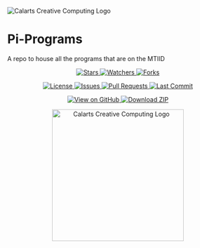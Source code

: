 ![Calarts Creative Computing Logo](https://i.imgur.com/235dOcD.png)
# Pi-Programs
A repo to house all the programs that are on the MTIID

<p align="center">
  <a href="https://github.com/Calarts-Creative-Computing/Pi-Programs/stargazers">
    <img src="https://img.shields.io/github/stars/Calarts-Creative-Computing/Pi-Programs?style=social" alt="Stars">
  </a>
  <a href="https://github.com/Calarts-Creative-Computing/Pi-Programs/watchers">
    <img src="https://img.shields.io/github/watchers/Calarts-Creative-Computing/Pi-Programs?style=social" alt="Watchers">
  </a>
  <a href="https://github.com/Calarts-Creative-Computing/Pi-Programs/network/members">
    <img src="https://img.shields.io/github/forks/Calarts-Creative-Computing/Pi-Programs?style=social" alt="Forks">
  </a>
</p>

<p align="center">
  <a href="https://github.com/Calarts-Creative-Computing/Pi-Programs/blob/main/LICENSE">
    <img src="https://img.shields.io/github/license/Calarts-Creative-Computing/Pi-Programs" alt="License">
  </a>
  <a href="https://github.com/Calarts-Creative-Computing/Pi-Programs/issues">
    <img src="https://img.shields.io/github/issues/Calarts-Creative-Computing/Pi-Programs" alt="Issues">
  </a>
  <a href="https://github.com/Calarts-Creative-Computing/Pi-Programs/pulls">
    <img src="https://img.shields.io/github/issues-pr/Calarts-Creative-Computing/Pi-Programs" alt="Pull Requests">
  </a>
  <a href="https://github.com/Calarts-Creative-Computing/Pi-Programs/commits/main">
    <img src="https://img.shields.io/github/last-commit/Calarts-Creative-Computing/Pi-Programs" alt="Last Commit">
  </a>
</p>

<p align="center">
  <a href="https://github.com/Calarts-Creative-Computing/Pi-Programs">
    <img src="https://img.shields.io/badge/View_on-GitHub-181717?logo=github&logoColor=white" alt="View on GitHub">
  </a>
  <a href="https://github.com/Calarts-Creative-Computing/Pi-Programs/archive/refs/heads/main.zip">
    <img src="https://img.shields.io/badge/Download-ZIP-28a745?logo=github" alt="Download ZIP">
  </a>
</p>

<p align="center">
  <img src="https://www.hanoverresearch.com/wp-content/uploads/2020/05/CALARTS-01.png" alt="Calarts Creative Computing Logo" width="300"/>
</p>
